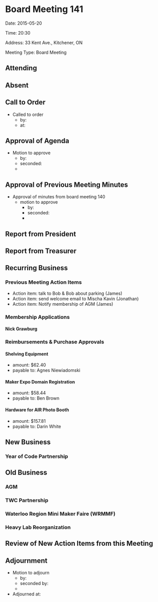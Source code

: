 # Board Meeting 141

Date: 2015-05-20

Time: 20:30

Address: 33 Kent Ave., Kitchener, ON

Meeting Type: Board Meeting

## Attending

## Absent

## Call to Order
* Called to order
    * by: 
    * at: 

## Approval of Agenda
* Motion to approve
    * by: 
    * seconded: 
    * 

## Approval of Previous Meeting Minutes
* Approval of minutes from board meeting 140
    * motion to approve
        * by: 
        * seconded: 
        * 

## Report from President

## Report from Treasurer

## Recurring Business

### Previous Meeting Action Items
* Action item: talk to Bob & Bob about parking (James)
* Action item: send welcome email to Mischa Kavin (Jonathan)
* Action item: Notify membership of AGM (James)

### Membership Applications

#### Nick Grawburg

### Reimbursements & Purchase Approvals

#### Shelving Equipment
* amount: $62.40
* payable to: Agnes Niewiadomski

#### Maker Expo Domain Registration
* amount: $58.44
* payable to: Ben Brown

#### Hardware for AIR Photo Booth
* amount: $157.81
* payable to: Darin White

## New Business

### Year of Code Partnership

## Old Business

### AGM

### TWC Partnership

### Waterloo Region Mini Maker Faire (WRMMF)

### Heavy Lab Reorganization

## Review of New Action Items from this Meeting

## Adjournment
* Motion to adjourn
    * by: 
    * seconded by: 
    * 
* Adjourned at: 
